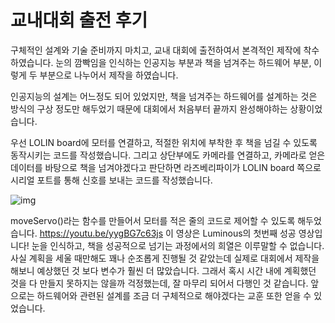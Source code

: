 # 교내대회 출전 후기

구체적인 설계와 기술 준비까지 마치고, 교내 대회에 출전하여서 본격적인 제작에 착수하였습니다. 눈의 깜빡임을 인식하는 인공지능 부분과 책을 넘겨주는 하드웨어 부분, 이렇게 두 부분으로 나누어서 제작을 하였습니다.

인공지능의 설계는 어느정도 되어 있었지만, 책을 넘겨주는 하드웨어를 설계하는 것은 방식의 구상 정도만 해두었기 때문에 대회에서 처음부터 끝까지 완성해야하는 상황이었습니다.

우선 LOLIN board에 모터를 연결하고, 적절한 위치에 부착한 후 책을 넘길 수 있도록 동작시키는 코드를 작성했습니다. 그리고 상단부에도 카메라를 연결하고, 카메라로 얻은 데이터를 바탕으로 책을 넘겨야겠다고 판단하면 라즈베리파이가 LOLIN board 쪽으로 시리얼 포트를 통해 신호를 보내는 코드를 작성했습니다.

![img](https://lh3.googleusercontent.com/I64E9jz2L5LHJe5n0z--NxoDYVIuq5Wnne7u5rQZXWjjNwXfgNAxGJtMhDjnNfkC1TLB4ncy1T6bbhgG1UdcT4LFbki2MMY4EYaUgijYRGK9KuuK4rfsW29tZUWiE3jQbKEBRUVd)

moveServo()라는 함수를 만들어서 모터를 적은 줄의 코드로 제어할 수 있도록 해두었습니다.
https://youtu.be/yygBG7c63js 이 영상은 Luminous의 첫번째 성공 영상입니다! 눈을 인식하고, 책을 성공적으로 넘기는 과정에서의 희열은 이루말할 수 없습니다. 사실 계획을 세울 때만해도 꽤나 순조롭게 진행될 것 같았는데 실제로 대회에서 제작을 해보니 예상했던 것 보다 변수가 훨씬 더 많았습니다. 그래서 혹시 시간 내에 계획했던 것을 다 만들지 못하지는 않을까 걱정했는데, 잘 마무리 되어서 다행인 것 같습니다. 앞으로는 하드웨어와 관련된 설계를 조금 더 구체적으로 해야겠다는 교훈 또한 얻을 수 있었습니다.